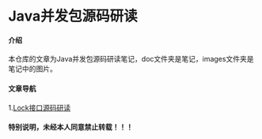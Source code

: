 # Java并发包源码研读

#### 介绍
本仓库的文章为Java并发包源码研读笔记，doc文件夹是笔记，images文件夹是笔记中的图片。

#### 文章导航
1.[Lock接口源码研读](./doc/Lock.md)



#### 特别说明，未经本人同意禁止转载！！！
